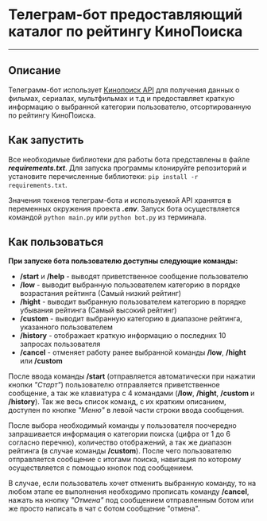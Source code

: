 # Телеграм-бот предоставляющий каталог по рейтингу КиноПоиска
___

## Описание 

Телеграмм-бот использует [Кинопоиск API](https://kinopoisk.dev/#api "Ссылка на главную страницу API") 
для получения данных о фильмах, сериалах, мультфильмах и т.д и предоставляет краткую информацию о выбранной категории 
пользователю, отсортированную по рейтингу КиноПоиска.


## Как запустить

Все необходимые библиотеки для работы бота представлены в файле ***requirements.txt***.
Для запуска программы клонируйте репозиторий и установите перечисленные библиотеки: ```pip install -r requirements.txt```.

Значения токенов телеграм-бота и используемой API хранятся в переменных окружения проекта ***.env***.
Запуск бота осуществляется командой ```python main.py``` или ```python bot.py``` из терминала.

## Как пользоваться
**При запуске бота пользователю доступны следующие команды:**
* **/start** и **/help** - выводят приветственное сообщение пользователю
* **/low** - выводит выбранную пользователем категорию в порядке возрастания рейтинга (Самый низкий рейтинг)
* **/hight** - выводит выбранную пользователем категорию в порядке убывания рейтинга (Самый высокий рейтинг)
* **/custom** - выводит выбранную категорию в диапазоне рейтинга, указанного пользователем
* **/history** - отображает краткую информацию о последних 10 запросах пользователя
* **/cancel** - отменяет работу ранее выбранной команды  **/low**, **/hight** или **/custom**

После ввода команды **/start** (отправляется автоматически при нажатии кнопки *"Старт"*) пользователю
отправляется приветственное сообщение, а так же клавиатура с 4 командами (**/low**, **/hight**,
**/custom** и **/history**). Так же весь список команд, с их кратким описанием, доступен по кнопке *"Меню"* в 
левой части строки ввода сообщения.

После выбора необходимый команды у пользователя поочередно запрашивается информация о категории поиска
(цифра от 1 до 6 согласно перечню), количество отображений, а так же диапазон рейтинга (в случае команды **/custom**).
После чего пользователю отправляется сообщение с итогами поиска, навигация по которому осуществляется с помощью кнопок
под сообщением.

В случае, если пользователь хочет отменить выбранную команду, то на любом этапе ее выполнения необходимо
прописать команду **/cancel**, нажать на кнопку *"Отмена"* под сообщением отправленным ботом или же просто
написать в чат с ботом сообщение "отмена".